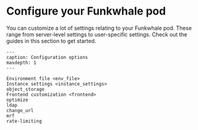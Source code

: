 # Configure your Funkwhale pod

You can customize a lot of settings relating to your Funkwhale pod. These range from server-level settings to user-specific settings. Check out the guides in this section to get started.

```{toctree}
---
caption: Configuration options
maxdepth: 1
---

Environment file <env_file>
Instance settings <instance_settings>
object_storage
Frontend customization <frontend>
optimize
ldap
change_url
mrf
rate-limiting

```
